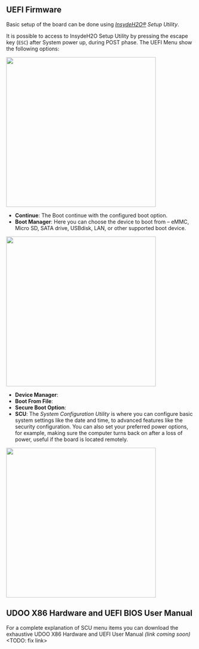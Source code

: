 ## UEFI Firmware

Basic setup of the board can be done using *[InsydeH2O®](https://www.insyde.com/products) Setup Utility*.

It is possible to access to InsydeH2O Setup Utility by pressing the escape key (`ESC`) after System power up, during POST phase. The UEFI Menu show the following options:

<a href="../img/uefi_menu.BMP" target="_blank"><img style="width:400px; " src="../img/uefi_menu.BMP"></a>

* **Continue**: The Boot continue with the configured boot option.
* **Boot Manager**: Here you can choose the device to boot from – eMMC, Micro SD, SATA drive, USBdisk, LAN, or other supported boot device.

<a href="../img/uefi_bootmanager.BMP" target="_blank"><img style="width:400px; " src="../img/uefi_bootmanager.BMP"></a>

* **Device Manager**:
* **Boot From File**:
* **Secure Boot Option**:
* **SCU**: The *System Configuration Utility* is where you can configure basic system settings like the date and time, to advanced features like the security configuration. You can also set your preferred power options, for example, making sure the computer turns back on after a loss of power, useful if the board is located remotely.  


<a href="../img/uefi_scu.BMP" target="_blank"><img style="width:400px; " src="../img/uefi_scu.BMP"></a>  

## UDOO X86 Hardware and UEFI BIOS User Manual

For a complete explanation of SCU menu items you can download the exhaustive UDOO X86 Hardware and UEFI User Manual *(link coming soon)* <TODO: fix link>
